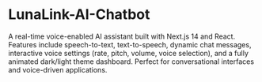 # LunaLink-AI-Chatbot
A real-time voice-enabled AI assistant built with Next.js 14 and React. Features include speech-to-text, text-to-speech, dynamic chat messages, interactive voice settings (rate, pitch, volume, voice selection), and a fully animated dark/light theme dashboard. Perfect for conversational interfaces and voice-driven applications.
